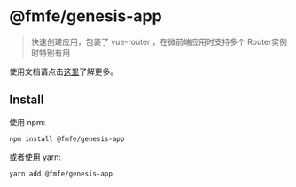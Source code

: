 # @fmfe/genesis-app
> 快速创建应用，包装了 vue-router ，在微前端应用时支持多个 Router实例时特别有用

使用文档请点击[这里](https://fmfe.github.io/genesis-docs/app/)了解更多。

## Install

使用 npm:

```sh
npm install @fmfe/genesis-app
```

或者使用 yarn:

```sh
yarn add @fmfe/genesis-app
```
